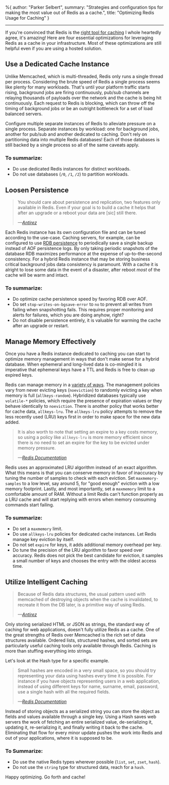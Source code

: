 %{
  author: "Parker Selbert",
  summary: "Strategies and configuration tips for making the most value out of Redis as a cache.",
  title: "Optimizing Redis Usage for Caching"
}

---

If you're convinced that Redis is the [right tool for caching][hi-readthis] I
whole heartedly agree, it's amazing! Here are four essential optimizations for
leveraging Redis as a cache in your infrastructure. Most of these optimizations
are still helpful even if you are using a hosted solution.

## Use a Dedicated Cache Instance

Unlike Memcached, which is multi-threaded, Redis only runs a single thread per
process. Considering the brute speed of Redis a single process seems like plenty
for many workloads. That's until your platform traffic starts rising, background
jobs are firing continuously, pub/sub channels are relaying thousands of
payloads over the network and the cache is being hit continuously. Each request
to Redis is blocking, which can throw off the timing of background jobs or
be an outright bottleneck for a set of load balanced servers.

Configure multiple separate instances of Redis to alleviate pressure on a single
process. Separate instances by workload: one for background jobs, another for
pub/sub and another dedicated to caching. Don't rely on partitioning data into
multiple Redis databases! Each of those databases is still backed by a single
process so all of the same caveats apply.

### To summarize:

* Do use dedicated Redis instances for distinct workloads.
* Do not use databases (`/0`, `/1`, `/2`) to partition workloads.

## Loosen Persistence

> You should care about persistence and replication, two features only available
> in Redis. Even if your goal is to build a cache it helps that after an upgrade
> or a reboot your data are [sic] still there.
>
> <cite>—[Antirez][dinosaur]</cite>

Each Redis instance has its own configuration file and can be tuned according to
the use-case. Caching servers, for example, can be configured to use [RDB
persistence][persistence] to periodically save a single backup instead of AOF
persistence logs. By only taking periodic snapshots of the database RDB
maximizes performance at the expense of up-to-the-second consistency. For a
hybrid Redis instance that may be storing business critical background jobs data
consistency is paramount. With a cache it is alright to lose some data in the
event of a disaster, after reboot *most* of the cache will be warm and intact.

### To summarize:

* Do optimize cache persistence speed by favoring RDB over AOF.
* Do set `stop-writes-on-bgsave-error` to `no` to prevent all writes from
  failing when snapshotting fails. This requires proper monitoring and alerts
  for failures, which you are doing anyhow, right?
* Do not disable persistence entirely, it is valuable for warming the cache
  after an upgrade or restart.

## Manage Memory Effectively

Once you have a Redis instance dedicated to caching you can start to optimize
memory management in ways that don't make sense for a hybrid database. When
ephemeral and long-lived data is co-mingled it is imperative that ephemeral
keys have a TTL and Redis is free to clean up expired keys.

Redis can manage memory in a [variety of ways][lru-cache]. The management
policies vary from never evicting keys (`noeviction`) to randomly evicting a key
when memory is full (`allkeys-random`). Hybridized databases typically use
`volatile-*` policies, which require the presence of expiration values or they
behave identically to `noeviction`. There is another policy that works better
for cache data, `allkeys-lru`. The `allkeys-lru` policy attempts to remove the
less recently used (LRU) keys first in order to make space for the new data
added.

> It is also worth to note that setting an expire to a key costs memory, so
> using a policy like `allkeys-lru` is more memory efficient since there is no
> need to set an expire for the key to be evicted under memory pressure.
>
> <cite>—[Redis Documentation][lru-cache]</cite>

Redis uses an approximated LRU algorithm instead of an exact algorithm. What
this means is that you can conserve memory in favor of inaccuracy by tuning the
number of samples to check with each eviction. Set `maxmemory-samples` to a low
level, say around 5, for "good enough" eviction with a low memory footprint.
Lastly, and most importantly, set a `maxmemory` limit to a comfortable amount of
RAM. Without a limit Redis can't function properly as a LRU cache and will start
replying with errors when memory consuming commands start failing.

### To summarize:

* Do set a `maxmemory` limit.
* Do use `allkeys-lru` policies for dedicated cache instances. Let Redis manage
  key eviction by itself.
* Do not set `expire` for keys, it adds additional memory overhead per key.
* Do tune the precision of the LRU algorithm to favor speed over accuracy. Redis
  does not pick the best candidate for eviction, it samples a small number of
  keys and chooses the entry with the oldest access time.

## Utilize Intelligent Caching

> Because of Redis data structures, the usual pattern used with memcached of
> destroying objects when the cache is invalidated, to recreate it from the DB
> later, is a primitive way of using Redis.
>
> <cite>—[Antirez][stack]</cite>

Only storing serialized HTML or JSON as strings, the standard way of caching for
web applications, doesn't fully utilize Redis as a cache. One of the great
strengths of Redis over Memcached is the rich set of data structures available.
Ordered lists, structured hashes, and sorted sets are particularly useful
caching tools only available through Redis. Caching is more than stuffing
everything into strings.

Let's look at the Hash type for a specific example.

> Small hashes are encoded in a very small space, so you should try representing
> your data using hashes every time it is possible. For instance if you have
> objects representing users in a web application, instead of using different
> keys for name, surname, email, password, use a single hash with all the
> required fields.
>
> <cite>—[Redis Documentation][mem-opt]</cite>

Instead of storing objects as a serialized string you can store the object as
fields and values available through a single key. Using a Hash saves web servers
the work of fetching an entire serialized value, de-serializing it, updating it,
re-serializing it, and finally writing it back to the cache. Eliminating that
flow for every minor update pushes the work into Redis and out of your
applications, where it is supposed to be.

### To Summarize:

* Do use the native Redis types wherever possible (`list`, `set`, `zset`,
  `hash`).
* Do not use the `string` type for structured data, reach for a `hash`.

Happy optimizing. Go forth and cache!

[hi-readthis]: http://sorentwo.com/2015/07/20/high-performance-caching-with-readthis.html
[stack]: http://stackoverflow.com/questions/23601622/if-redis-is-already-a-part-of-the-stack-why-is-memcached-still-used-alongside-r
[dinosaur]: http://stackoverflow.com/questions/2873249/is-memcached-a-dinosaur-in-comparison-to-redis
[lru-cache]: http://redis.io/topics/lru-cache
[persistence]: http://redis.io/topics/persistence
[mem-opt]: http://redis.io/topics/memory-optimization
